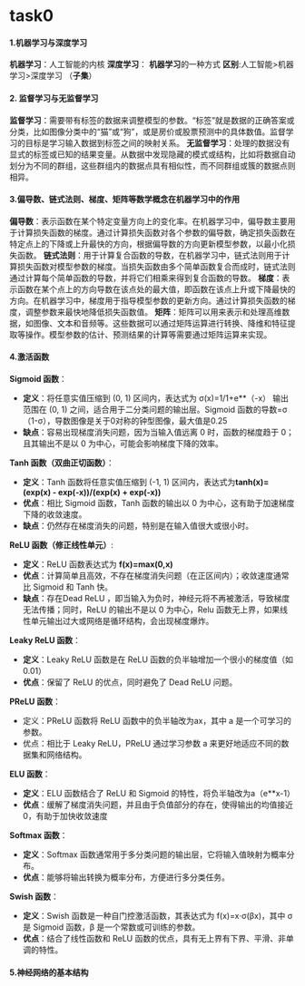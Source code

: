# task0
#### 1.机器学习与深度学习 
**机器学习**：人工智能的内核
**深度学习**： **机器学习**的一种方式
**区别**:人工智能>机器学习>深度学习 （**子集**）
#### 2. 监督学习与无监督学习
**监督学习**：需要带有标签的数据来调整模型的参数。“标签”就是数据的正确答案或分类，比如图像分类中的“猫”或“狗”，或是房价或股票预测中的具体数值。监督学习的目标是学习输入数据到标签之间的映射关系。
 **无监督学习**：处理的数据没有显式的标签或已知的结果变量。从数据中发现隐藏的模式或结构，比如将数据自动划分为不同的群组，这些群组内的数据点具有相似性，而不同群组或簇的数据点则相异。
 
 
 #### 3.偏导数、链式法则、梯度、矩阵等数学概念在机器学习中的作用
**偏导数**：表示函数在某个特定变量方向上的变化率。在机器学习中，偏导数主要用于计算损失函数的梯度。通过计算损失函数对各个参数的偏导数，确定损失函数在特定点上的下降或上升最快的方向，根据偏导数的方向更新模型参数，以最小化损失函数。
**链式法则**：用于计算复合函数的导数，在机器学习中，链式法则用于计算损失函数对模型参数的梯度。当损失函数由多个简单函数复合而成时，链式法则通过计算每个简单函数的导数，并将它们相乘来得到复合函数的导数。
**梯度**：表示函数在某个点上的方向导数在该点处的最大值，即函数在该点上升或下降最快的方向。在机器学习中，梯度用于指导模型参数的更新方向。通过计算损失函数的梯度，调整参数来最快地降低损失函数值。
**矩阵**：矩阵可以用来表示和处理高维数据，如图像、文本和音频等。这些数据可以通过矩阵运算进行转换、降维和特征提取等操作。模型参数的估计、预测结果的计算等需要通过矩阵运算来实现。


#### 4.激活函数
**Sigmoid 函数**：
- **定义**：将任意实值压缩到 (0, 1) 区间内，表达式为 σ(x)=1/1+e**（-x）
输出范围在 (0, 1) 之间，适合用于二分类问题的输出层。Sigmoid 函数的导数=σ（1-σ），导数图像是关于0对称的钟型图像，最大值是0.25
- **缺点**：容易出现梯度消失问题，因为当输入值远离 0 时，函数的梯度趋于 0；且其输出不是以 0 为中心，可能会影响梯度下降的效率。

**Tanh 函数（双曲正切函数）**：
- **定义**：Tanh 函数将任意实值压缩到 (-1, 1) 区间内，表达式为**tanh(x)= (exp(x) - exp(-x))/(exp(x) + exp(-x))**
- **优点**：相比 Sigmoid 函数，Tanh 函数的输出以 0 为中心，这有助于加速梯度下降的收敛速度。
- **缺点**：仍然存在梯度消失的问题，特别是在输入值很大或很小时。

**ReLU 函数（修正线性单元）**:
- **定义**：ReLU 函数表达式为 **f(x)=max(0,x)**
- **优点**：计算简单且高效，不存在梯度消失问题（在正区间内）；收敛速度通常比 Sigmoid 和 Tanh 快。
- **缺点**：存在Dead ReLU ，即当输入为负时，神经元将不再被激活，导致梯度无法传播；同时，ReLU 的输出不是以 0 为中心，Relu 函数无上界，如果线性单元输出过大或网络是循环结构，会出现梯度爆炸。

**Leaky ReLU 函数**：
- **定义**：Leaky ReLU 函数是在 ReLU 函数的负半轴增加一个很小的梯度值（如0.01）
- **优点**：保留了 ReLU 的优点，同时避免了 Dead ReLU 问题。
  
**PReLU 函数**：
- 定义：PReLU 函数将 ReLU 函数中的负半轴改为ax，其中 a 是一个可学习的参数。
- 优点：相比于 Leaky ReLU，PReLU 通过学习参数 a 来更好地适应不同的数据集和网络结构。

**ELU 函数**：
- **定义**：ELU 函数结合了 ReLU 和 Sigmoid 的特性，将负半轴改为a（e**x-1）
- **优点**：缓解了梯度消失问题，并且由于负值部分的存在，使得输出的均值接近 0，有助于加快收敛速度

**Softmax 函数**：
- **定义**：Softmax 函数通常用于多分类问题的输出层，它将输入值映射为概率分布。
- **优点**：能够将输出转换为概率分布，方便进行多分类任务。

**Swish 函数**：
- **定义**：Swish 函数是一种自门控激活函数，其表达式为 f(x)=x⋅σ(βx)，其中 σ 是 Sigmoid 函数，β 是一个常数或可训练的参数。
- **优点**：结合了线性函数和 ReLU 函数的优点，具有无上界有下界、平滑、非单调的特性。
  


#### 5.神经网络的基本结构
